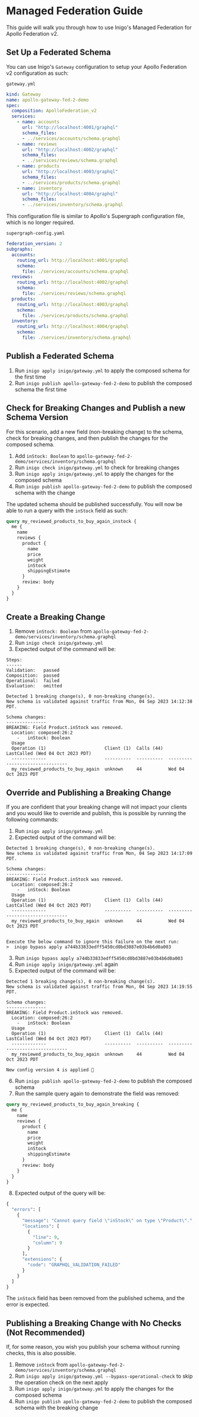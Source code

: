 # Managed Federation Guide

This guide will walk you through how to use Inigo's Managed Federation for Apollo Federation v2.

## Set Up a Federated Schema

You can use Inigo's `Gateway` configuration to setup your Apollo Federation v2 configuration as such:

`gateway.yml`

```yaml
kind: Gateway
name: apollo-gateway-fed-2-demo
spec:
  composition: ApolloFederation_v2
  services:
    - name: accounts
      url: "http://localhost:4001/graphql"
      schema_files:
      - ../services/accounts/schema.graphql
    - name: reviews
      url: "http://localhost:4002/graphql"
      schema_files:
      - ../services/reviews/schema.graphql
    - name: products
      url: "http://localhost:4003/graphql"
      schema_files:
      - ../services/products/schema.graphql
    - name: inventory
      url: "http://localhost:4004/graphql"
      schema_files:
      - ../services/inventory/schema.graphql
```

This configuration file is similar to Apollo's Supergraph configuration file, which is no longer required.

`supergraph-config.yaml`
```yaml
federation_version: 2
subgraphs:
  accounts:
    routing_url: http://localhost:4001/graphql
    schema:
      file: ./services/accounts/schema.graphql
  reviews:
    routing_url: http://localhost:4002/graphql
    schema:
      file: ./services/reviews/schema.graphql
  products:
    routing_url: http://localhost:4003/graphql
    schema:
      file: ./services/products/schema.graphql
  inventory:
    routing_url: http://localhost:4004/graphql
    schema:
      file: ./services/inventory/schema.graphql
```


## Publish a Federated Schema

1. Run `inigo apply inigo/gateway.yml` to apply the composed schema for the first time
2. Run `inigo publish apollo-gateway-fed-2-demo` to publish the composed schema the first time


## Check for Breaking Changes and Publish a new Schema Version

For this scenario, add a new field (non-breaking change) to the schema, check for breaking changes, and then 
publish the changes for the composed schema.

1. Add `inStock: Boolean` to `apollo-gateway-fed-2-demo/services/inventory/schema.graphql`
2. Run `inigo check inigo/gateway.yml` to check for breaking changes
3. Run `inigo apply inigo/gateway.yml` to apply the changes for the composed schema
4. Run `inigo publish apollo-gateway-fed-2-demo` to publish the composed schema with the change

The updated schema should be published successfully. You will now be able to run a query with the `inStock` field as such:

```graphql
query my_reviewed_products_to_buy_again_instock {
  me {
    name
    reviews {
      product {
        name
        price
        weight
        inStock
        shippingEstimate
      }
      review: body
    }
  }
}
```


## Create a Breaking Change

1. Remove `inStock: Boolean` from `apollo-gateway-fed-2-demo/services/inventory/schema.graphql`
2. Run `inigo check inigo/gateway.yml`
3. Expected output of the command will be:

```
Steps:
------
Validation:   passed
Composition:  passed
Operational:  failed
Evaluation:   omitted

Detected 1 breaking change(s), 0 non-breaking change(s).
New schema is validated against traffic from Mon, 04 Sep 2023 14:12:38 PDT.

Schema changes:
---------------
BREAKING: Field Product.inStock was removed.
  Location: composed:26:2
    -   inStock: Boolean
  Usage
  Operation (1)                      Client (1)  Calls (44)  LastCalled (Wed 04 Oct 2023 PDT)
  -------------                      ----------  ----------  --------------------------------
  my_reviewed_products_to_buy_again  unknown     44          Wed 04 Oct 2023 PDT
```

## Override and Publishing a Breaking Change
If you are confident that your breaking change will not impact your clients and you would like to override and publish, this is possible by running the following commands:

1. Run `inigo apply inigo/gateway.yml`
2. Expected output of the command will be:
```
Detected 1 breaking change(s), 0 non-breaking change(s).
New schema is validated against traffic from Mon, 04 Sep 2023 14:17:09 PDT.

Schema changes:
---------------
BREAKING: Field Product.inStock was removed.
  Location: composed:26:2
    -   inStock: Boolean
  Usage
  Operation (1)                      Client (1)  Calls (44)  LastCalled (Wed 04 Oct 2023 PDT)
  -------------                      ----------  ----------  --------------------------------
  my_reviewed_products_to_buy_again  unknown     44          Wed 04 Oct 2023 PDT


Execute the below command to ignore this failure on the next run:
>  inigo bypass apply a744b33833edff5450cd0bd3887e03b4b6d0a003
```
3. Run `inigo bypass apply a744b33833edff5450cd0bd3887e03b4b6d0a003`
4. Run `inigo apply inigo/gateway.yml` again
5. Expected output of the command will be:
```
Detected 1 breaking change(s), 0 non-breaking change(s).
New schema is validated against traffic from Mon, 04 Sep 2023 14:19:55 PDT.

Schema changes:
---------------
BREAKING: Field Product.inStock was removed.
  Location: composed:26:2
    -   inStock: Boolean
  Usage
  Operation (1)                      Client (1)  Calls (44)  LastCalled (Wed 04 Oct 2023 PDT)
  -------------                      ----------  ----------  --------------------------------
  my_reviewed_products_to_buy_again  unknown     44          Wed 04 Oct 2023 PDT

New config version 4 is applied 🎉
```
6. Run `inigo publish apollo-gateway-fed-2-demo` to publish the composed schema
7. Run the sample query again to demonstrate the field was removed:
```graphql
query my_reviewed_products_to_buy_again_breaking {
  me {
    name
    reviews {
      product {
        name
        price
        weight
        inStock
        shippingEstimate
      }
      review: body
    }
  }
}
```
8. Expected output of the query will be:
```graphql
{
  "errors": [
    {
      "message": "Cannot query field \"inStock\" on type \"Product\".",
      "locations": [
        {
          "line": 9,
          "column": 9
        }
      ],
      "extensions": {
        "code": "GRAPHQL_VALIDATION_FAILED"
      }
    }
  ]
}
```
The `inStock` field has been removed from the published schema, and the error is expected.

## Publishing a Breaking Change with No Checks (Not Recommended)

If, for some reason, you wish you publish your schema without running checks, this is also possible. 

1. Remove `inStock` from `apollo-gateway-fed-2-demo/services/inventory/schema.graphql`
2. Run `inigo apply inigo/gateway.yml --bypass-operational-check` to skip the operation check on the next apply
3. Run `inigo apply inigo/gateway.yml` to apply the changes for the composed schema
4. Run `inigo publish apollo-gateway-fed-2-demo` to publish the composed schema with the breaking change
